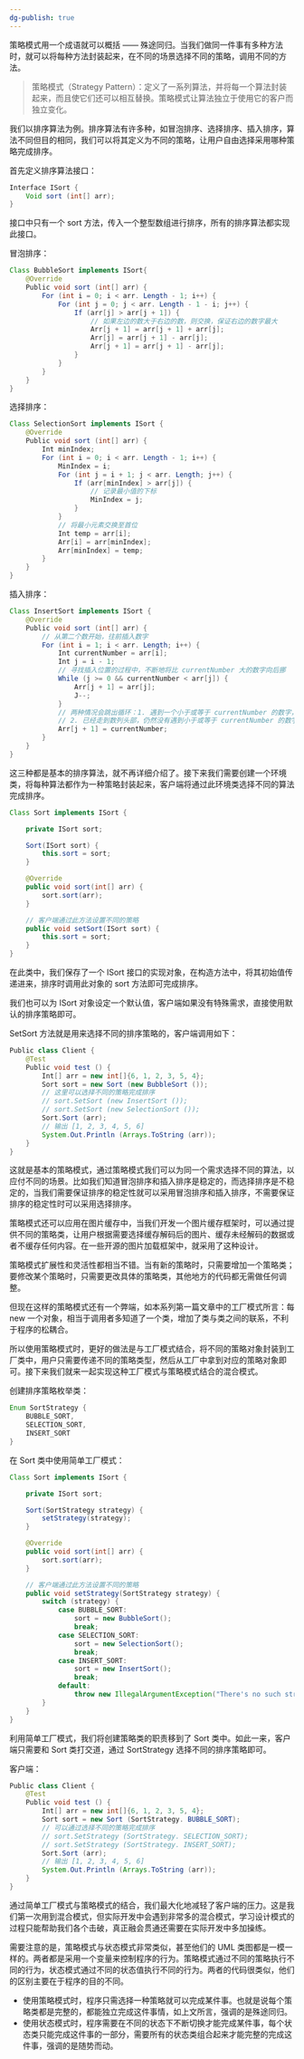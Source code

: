 ```yaml
---
dg-publish: true
---
```

策略模式用一个成语就可以概括 —— 殊途同归。当我们做同一件事有多种方法时，就可以将每种方法封装起来，在不同的场景选择不同的策略，调用不同的方法。

> 策略模式（Strategy Pattern）：定义了一系列算法，并将每一个算法封装起来，而且使它们还可以相互替换。策略模式让算法独立于使用它的客户而独立变化。

我们以排序算法为例。排序算法有许多种，如冒泡排序、选择排序、插入排序，算法不同但目的相同，我们可以将其定义为不同的策略，让用户自由选择采用哪种策略完成排序。

首先定义排序算法接口：

```Java
Interface ISort {
    Void sort (int[] arr);
}
```
接口中只有一个 sort 方法，传入一个整型数组进行排序，所有的排序算法都实现此接口。

冒泡排序：

```Java
Class BubbleSort implements ISort{
    @Override
    Public void sort (int[] arr) {
        For (int i = 0; i < arr. Length - 1; i++) {
            For (int j = 0; j < arr. Length - 1 - i; j++) {
                If (arr[j] > arr[j + 1]) {
                    // 如果左边的数大于右边的数，则交换，保证右边的数字最大
                    Arr[j + 1] = arr[j + 1] + arr[j];
                    Arr[j] = arr[j + 1] - arr[j];
                    Arr[j + 1] = arr[j + 1] - arr[j];
                }
            }
        }
    }
}
```
选择排序：

```Java
Class SelectionSort implements ISort {
    @Override
    Public void sort (int[] arr) {
        Int minIndex;
        For (int i = 0; i < arr. Length - 1; i++) {
            MinIndex = i;
            For (int j = i + 1; j < arr. Length; j++) {
                If (arr[minIndex] > arr[j]) {
                    // 记录最小值的下标
                    MinIndex = j;
                }
            }
            // 将最小元素交换至首位
            Int temp = arr[i];
            Arr[i] = arr[minIndex];
            Arr[minIndex] = temp;
        }
    }
}
```
插入排序：

```Java
Class InsertSort implements ISort {
    @Override
    Public void sort (int[] arr) {
        // 从第二个数开始，往前插入数字
        For (int i = 1; i < arr. Length; i++) {
            Int currentNumber = arr[i];
            Int j = i - 1;
            // 寻找插入位置的过程中，不断地将比 currentNumber 大的数字向后挪
            While (j >= 0 && currentNumber < arr[j]) {
                Arr[j + 1] = arr[j];
                J--;
            }
            // 两种情况会跳出循环：1. 遇到一个小于或等于 currentNumber 的数字，跳出循环，currentNumber 就坐到它后面。
            // 2. 已经走到数列头部，仍然没有遇到小于或等于 currentNumber 的数字，也会跳出循环，此时 j 等于 -1，currentNumber 就坐到数列头部。
            Arr[j + 1] = currentNumber;
        }
    }
}
```
这三种都是基本的排序算法，就不再详细介绍了。接下来我们需要创建一个环境类，将每种算法都作为一种策略封装起来，客户端将通过此环境类选择不同的算法完成排序。

```Java
Class Sort implements ISort {

    private ISort sort;

    Sort(ISort sort) {
        this.sort = sort;
    }

    @Override
    public void sort(int[] arr) {
        sort.sort(arr);
    }

    // 客户端通过此方法设置不同的策略
    public void setSort(ISort sort) {
        this.sort = sort;
    }
}
```
在此类中，我们保存了一个 ISort 接口的实现对象，在构造方法中，将其初始值传递进来，排序时调用此对象的 sort 方法即可完成排序。

我们也可以为 ISort 对象设定一个默认值，客户端如果没有特殊需求，直接使用默认的排序策略即可。

SetSort 方法就是用来选择不同的排序策略的，客户端调用如下：

```Java
Public class Client {
    @Test
    Public void test () {
        Int[] arr = new int[]{6, 1, 2, 3, 5, 4};
        Sort sort = new Sort (new BubbleSort ());
        // 这里可以选择不同的策略完成排序
        // sort.SetSort (new InsertSort ());
        // sort.SetSort (new SelectionSort ());
        Sort.Sort (arr);
        // 输出 [1, 2, 3, 4, 5, 6]
        System.Out.Println (Arrays.ToString (arr));
    }
}
```
这就是基本的策略模式，通过策略模式我们可以为同一个需求选择不同的算法，以应付不同的场景。比如我们知道冒泡排序和插入排序是稳定的，而选择排序是不稳定的，当我们需要保证排序的稳定性就可以采用冒泡排序和插入排序，不需要保证排序的稳定性时可以采用选择排序。

策略模式还可以应用在图片缓存中，当我们开发一个图片缓存框架时，可以通过提供不同的策略类，让用户根据需要选择缓存解码后的图片、缓存未经解码的数据或者不缓存任何内容。在一些开源的图片加载框架中，就采用了这种设计。

策略模式扩展性和灵活性都相当不错。当有新的策略时，只需要增加一个策略类；要修改某个策略时，只需要更改具体的策略类，其他地方的代码都无需做任何调整。

但现在这样的策略模式还有一个弊端，如本系列第一篇文章中的工厂模式所言：每 new 一个对象，相当于调用者多知道了一个类，增加了类与类之间的联系，不利于程序的松耦合。

所以使用策略模式时，更好的做法是与工厂模式结合，将不同的策略对象封装到工厂类中，用户只需要传递不同的策略类型，然后从工厂中拿到对应的策略对象即可。接下来我们就来一起实现这种工厂模式与策略模式结合的混合模式。

创建排序策略枚举类：

```Java
Enum SortStrategy {
    BUBBLE_SORT,
    SELECTION_SORT,
    INSERT_SORT
}
```
在 Sort 类中使用简单工厂模式：

```Java
Class Sort implements ISort {

    private ISort sort;

    Sort(SortStrategy strategy) {
        setStrategy(strategy);
    }

    @Override
    public void sort(int[] arr) {
        sort.sort(arr);
    }

    // 客户端通过此方法设置不同的策略
    public void setStrategy(SortStrategy strategy) {
        switch (strategy) {
            case BUBBLE_SORT:
                sort = new BubbleSort();
                break;
            case SELECTION_SORT:
                sort = new SelectionSort();
                break;
            case INSERT_SORT:
                sort = new InsertSort();
                break;
            default:
                throw new IllegalArgumentException("There's no such strategy yet.");
        }
    }
}
```
利用简单工厂模式，我们将创建策略类的职责移到了 Sort 类中。如此一来，客户端只需要和 Sort 类打交道，通过 SortStrategy 选择不同的排序策略即可。

客户端：

```Java
Public class Client {
    @Test
    Public void test () {
        Int[] arr = new int[]{6, 1, 2, 3, 5, 4};
        Sort sort = new Sort (SortStrategy. BUBBLE_SORT);
        // 可以通过选择不同的策略完成排序
        // sort.SetStrategy (SortStrategy. SELECTION_SORT);
        // sort.SetStrategy (SortStrategy. INSERT_SORT);
        Sort.Sort (arr);
        // 输出 [1, 2, 3, 4, 5, 6]
        System.Out.Println (Arrays.ToString (arr));
    }
}
```
通过简单工厂模式与策略模式的结合，我们最大化地减轻了客户端的压力。这是我们第一次用到混合模式，但实际开发中会遇到非常多的混合模式，学习设计模式的过程只能帮助我们各个击破，真正融会贯通还需要在实际开发中多加操练。

需要注意的是，策略模式与状态模式非常类似，甚至他们的 UML 类图都是一模一样的。两者都是采用一个变量来控制程序的行为。策略模式通过不同的策略执行不同的行为，状态模式通过不同的状态值执行不同的行为。两者的代码很类似，他们的区别主要在于程序的目的不同。

- 使用策略模式时，程序只需选择一种策略就可以完成某件事。也就是说每个策略类都是完整的，都能独立完成这件事情，如上文所言，强调的是殊途同归。
- 使用状态模式时，程序需要在不同的状态下不断切换才能完成某件事，每个状态类只能完成这件事的一部分，需要所有的状态类组合起来才能完整的完成这件事，强调的是随势而动。